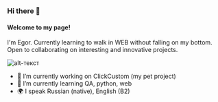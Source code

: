 ### Hi there 👋
#### Welcome to my page!
I'm Egor.
Currently learning to walk in WEB without falling on my bottom.
Open to collaborating on interesting and innovative projects.

![alt-текст](https://phonoteka.org/uploads/posts/2022-09/1663789307_3-phonoteka-org-p-znachok-telegramma-bez-fona-krasivo-4.png "[https://t.me/alposomn](https://t.me/alposomn)")


- 🔭 I’m currently working on ClickCustom (my pet project)
- 🌱 I’m currently learning QA, python, web
- 🌍 I speak Russian (native), English (B2)
